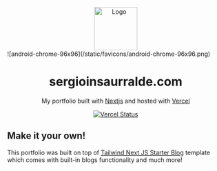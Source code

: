 <div align="center">
  <img alt="Logo" src="https://user-images.githubusercontent.com/29705703/128719328-ed17026c-09f8-4f7c-a435-02881dc49b96.png" width="100px" />
</div>
![android-chrome-96x96](/static/favicons/android-chrome-96x96.png)
<h1 align="center">
  sergioinsaurralde.com
</h1>
<p align="center">
  My portfolio built with <a href="https://nextjs.org/" target="_blank">Nextjs</a> and hosted with <a href="https://www.vercel.com/" target="_blank">Vercel</a>
</p>
<p align="center">
  <a href="https://app.netlify.com/sites/karanpratapsingh/deploys" target="_blank">
    <img src="http://therealsujitk-vercel-badge.vercel.app/?app=portfolio&style=for-the-badge" alt="Vercel Status" />
  </a>
</p>

## Make it your own!

This portfolio was built on top of [Tailwind Next JS Starter Blog](https://github.com/timlrx/tailwind-nextjs-starter-blog) template which comes with built-in blogs functionality and much more!
